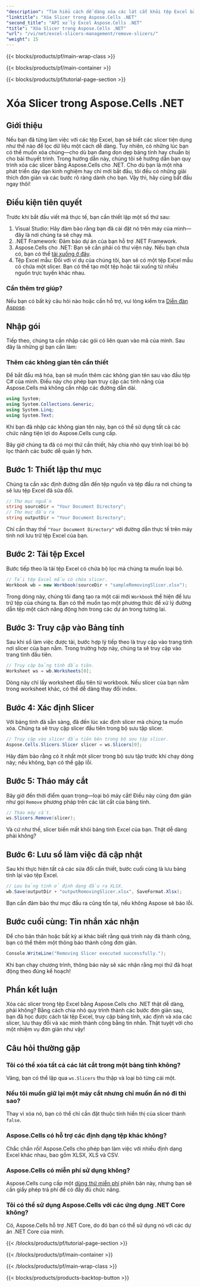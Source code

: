 ```yaml
---
"description": "Tìm hiểu cách dễ dàng xóa các lát cắt khỏi tệp Excel bằng Aspose.Cells cho .NET với hướng dẫn từng bước chi tiết của chúng tôi."
"linktitle": "Xóa Slicer trong Aspose.Cells .NET"
"second_title": "API xử lý Excel Aspose.Cells .NET"
"title": "Xóa Slicer trong Aspose.Cells .NET"
"url": "/vi/net/excel-slicers-management/remove-slicers/"
"weight": 15
---
```


{{< blocks/products/pf/main-wrap-class >}}

{{< blocks/products/pf/main-container >}}

{{< blocks/products/pf/tutorial-page-section >}}

# Xóa Slicer trong Aspose.Cells .NET

## Giới thiệu
Nếu bạn đã từng làm việc với các tệp Excel, bạn sẽ biết các slicer tiện dụng như thế nào để lọc dữ liệu một cách dễ dàng. Tuy nhiên, có những lúc bạn có thể muốn xóa chúng—cho dù bạn đang dọn dẹp bảng tính hay chuẩn bị cho bài thuyết trình. Trong hướng dẫn này, chúng tôi sẽ hướng dẫn bạn quy trình xóa các slicer bằng Aspose.Cells cho .NET. Cho dù bạn là một nhà phát triển dày dạn kinh nghiệm hay chỉ mới bắt đầu, tôi đều có những giải thích đơn giản và các bước rõ ràng dành cho bạn. Vậy thì, hãy cùng bắt đầu ngay thôi!
## Điều kiện tiên quyết
Trước khi bắt đầu viết mã thực tế, bạn cần thiết lập một số thứ sau:
1. Visual Studio: Hãy đảm bảo rằng bạn đã cài đặt nó trên máy của mình—đây là nơi chúng ta sẽ chạy mã.
2. .NET Framework: Đảm bảo dự án của bạn hỗ trợ .NET Framework.
3. Aspose.Cells cho .NET: Bạn sẽ cần phải có thư viện này. Nếu bạn chưa có, bạn có thể [tải xuống ở đây](https://releases.aspose.com/cells/net/).
4. Tệp Excel mẫu: Đối với ví dụ của chúng tôi, bạn sẽ có một tệp Excel mẫu có chứa một slicer. Bạn có thể tạo một tệp hoặc tải xuống từ nhiều nguồn trực tuyến khác nhau.
### Cần thêm trợ giúp?
Nếu bạn có bất kỳ câu hỏi nào hoặc cần hỗ trợ, vui lòng kiểm tra [Diễn đàn Aspose](https://forum.aspose.com/c/cells/9).
## Nhập gói
Tiếp theo, chúng ta cần nhập các gói có liên quan vào mã của mình. Sau đây là những gì bạn cần làm:
### Thêm các không gian tên cần thiết
Để bắt đầu mã hóa, bạn sẽ muốn thêm các không gian tên sau vào đầu tệp C# của mình. Điều này cho phép bạn truy cập các tính năng của Aspose.Cells mà không cần nhập các đường dẫn dài.
```csharp
using System;
using System.Collections.Generic;
using System.Linq;
using System.Text;
```
Khi bạn đã nhập các không gian tên này, bạn có thể sử dụng tất cả các chức năng tiện lợi do Aspose.Cells cung cấp.

Bây giờ chúng ta đã có mọi thứ cần thiết, hãy chia nhỏ quy trình loại bỏ bộ lọc thành các bước dễ quản lý hơn.
## Bước 1: Thiết lập thư mục
Chúng ta cần xác định đường dẫn đến tệp nguồn và tệp đầu ra nơi chúng ta sẽ lưu tệp Excel đã sửa đổi.
```csharp
// Thư mục nguồn
string sourceDir = "Your Document Directory";
// Thư mục đầu ra
string outputDir = "Your Document Directory";
```
Chỉ cần thay thế `"Your Document Directory"` với đường dẫn thực tế trên máy tính nơi lưu trữ tệp Excel của bạn.
## Bước 2: Tải tệp Excel
Bước tiếp theo là tải tệp Excel có chứa bộ lọc mà chúng ta muốn loại bỏ.
```csharp
// Tải tệp Excel mẫu có chứa slicer.
Workbook wb = new Workbook(sourceDir + "sampleRemovingSlicer.xlsx");
```
Trong dòng này, chúng tôi đang tạo ra một cái mới `Workbook` thể hiện để lưu trữ tệp của chúng ta. Bạn có thể muốn tạo một phương thức để xử lý đường dẫn tệp một cách năng động hơn trong các dự án trong tương lai.
## Bước 3: Truy cập vào Bảng tính
Sau khi sổ làm việc được tải, bước hợp lý tiếp theo là truy cập vào trang tính nơi slicer của bạn nằm. Trong trường hợp này, chúng ta sẽ truy cập vào trang tính đầu tiên.
```csharp
// Truy cập bảng tính đầu tiên.
Worksheet ws = wb.Worksheets[0];
```
Dòng này chỉ lấy worksheet đầu tiên từ workbook. Nếu slicer của bạn nằm trong worksheet khác, có thể dễ dàng thay đổi index.
## Bước 4: Xác định Slicer
Với bảng tính đã sẵn sàng, đã đến lúc xác định slicer mà chúng ta muốn xóa. Chúng ta sẽ truy cập slicer đầu tiên trong bộ sưu tập slicer.
```csharp
// Truy cập vào slicer đầu tiên bên trong bộ sưu tập slicer.
Aspose.Cells.Slicers.Slicer slicer = ws.Slicers[0];
```
Hãy đảm bảo rằng có ít nhất một slicer trong bộ sưu tập trước khi chạy dòng này; nếu không, bạn có thể gặp lỗi.
## Bước 5: Tháo máy cắt
Bây giờ đến thời điểm quan trọng—loại bỏ máy cắt! Điều này cũng đơn giản như gọi `Remove` phương pháp trên các lát cắt của bảng tính.
```csharp
// Tháo máy cắt.
ws.Slicers.Remove(slicer);
```
Và cứ như thế, slicer biến mất khỏi bảng tính Excel của bạn. Thật dễ dàng phải không?
## Bước 6: Lưu sổ làm việc đã cập nhật
Sau khi thực hiện tất cả các sửa đổi cần thiết, bước cuối cùng là lưu bảng tính lại vào tệp Excel.
```csharp
// Lưu bảng tính ở định dạng đầu ra XLSX.
wb.Save(outputDir + "outputRemovingSlicer.xlsx", SaveFormat.Xlsx);
```
Bạn cần đảm bảo thư mục đầu ra cũng tồn tại, nếu không Aspose sẽ báo lỗi. 
## Bước cuối cùng: Tin nhắn xác nhận
Để cho bản thân hoặc bất kỳ ai khác biết rằng quá trình này đã thành công, bạn có thể thêm một thông báo thành công đơn giản.
```csharp
Console.WriteLine("Removing Slicer executed successfully.");
```
Khi bạn chạy chương trình, thông báo này sẽ xác nhận rằng mọi thứ đã hoạt động theo đúng kế hoạch!
## Phần kết luận
Xóa các slicer trong tệp Excel bằng Aspose.Cells cho .NET thật dễ dàng, phải không? Bằng cách chia nhỏ quy trình thành các bước đơn giản sau, bạn đã học được cách tải tệp Excel, truy cập bảng tính, xác định và xóa các slicer, lưu thay đổi và xác minh thành công bằng tin nhắn. Thật tuyệt vời cho một nhiệm vụ đơn giản như vậy!
## Câu hỏi thường gặp
### Tôi có thể xóa tất cả các lát cắt trong một bảng tính không?
Vâng, bạn có thể lặp qua `ws.Slicers` thu thập và loại bỏ từng cái một.
### Nếu tôi muốn giữ lại một máy cắt nhưng chỉ muốn ẩn nó đi thì sao?
Thay vì xóa nó, bạn có thể chỉ cần đặt thuộc tính hiển thị của slicer thành `false`.
### Aspose.Cells có hỗ trợ các định dạng tệp khác không?
Chắc chắn rồi! Aspose.Cells cho phép bạn làm việc với nhiều định dạng Excel khác nhau, bao gồm XLSX, XLS và CSV.
### Aspose.Cells có miễn phí sử dụng không?
Aspose.Cells cung cấp một [dùng thử miễn phí](https://releases.aspose.com/) phiên bản này, nhưng bạn sẽ cần giấy phép trả phí để có đầy đủ chức năng.
### Tôi có thể sử dụng Aspose.Cells với các ứng dụng .NET Core không?
Có, Aspose.Cells hỗ trợ .NET Core, do đó bạn có thể sử dụng nó với các dự án .NET Core của mình.

{{< /blocks/products/pf/tutorial-page-section >}}

{{< /blocks/products/pf/main-container >}}

{{< /blocks/products/pf/main-wrap-class >}}

{{< blocks/products/products-backtop-button >}}